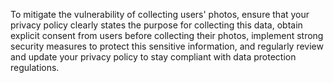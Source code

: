 To mitigate the vulnerability of collecting users' photos, ensure that your privacy policy clearly states the purpose for collecting this data, obtain explicit consent from users before collecting their photos, implement strong security measures to protect this sensitive information, and regularly review and update your privacy policy to stay compliant with data protection regulations.